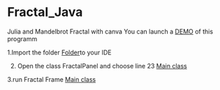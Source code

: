 # Fractal_Java

Julia and Mandelbrot Fractal with canva
You can launch a [DEMO](Fractals/) of this programm 

1.Import the folder [Folder](Fractals/)to your IDE 

2. Open the class FractalPanel and choose line 23 
[Main class](Fractals/src/FractalPanel.java)

3.run Fractal Frame
[Main class](Fractals/src/FractalFrame.java)





